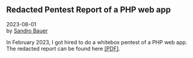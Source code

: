 ## Redacted Pentest Report of a PHP web app

2023-08-01<br/>
by [Sandro Bauer](https://sandr0.xyz)

In February 2023, I got hired to do a whitebox pentest of a PHP web app. The redacted report can be found here [[PDF]](pentest_report_redacted.pdf).

